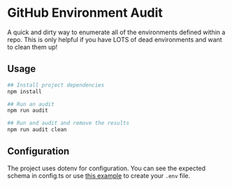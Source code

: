 # GitHub Environment Audit

A quick and dirty way to enumerate all of the environments defined within a repo. This is only helpful if you have LOTS of dead environments and want to clean them up!

## Usage

``` bash
## Install project dependencies
npm install

## Run an audit
npm run audit

## Run and audit and remove the results
npm run audit clean
```

## Configuration

The project uses dotenv for configuration. You can see the expected schema in config.ts or use [this example](.env.example) to create your `.env` file.
